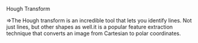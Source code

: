 Hough Transform

=>The Hough transform is an incredible tool that lets you identify lines. Not just lines, but other shapes as well.it is a popular feature extraction technique that converts an image from 
Cartesian to polar coordinates. 
